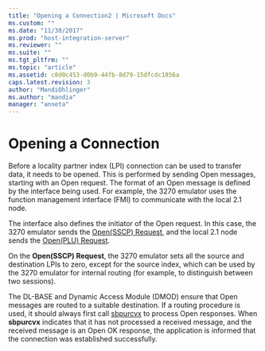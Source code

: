 ```yaml
---
title: "Opening a Connection2 | Microsoft Docs"
ms.custom: ""
ms.date: "11/30/2017"
ms.prod: "host-integration-server"
ms.reviewer: ""
ms.suite: ""
ms.tgt_pltfrm: ""
ms.topic: "article"
ms.assetid: c8d0c453-d0b9-44fb-8d79-15dfcdc1856a
caps.latest.revision: 3
author: "MandiOhlinger"
ms.author: "mandia"
manager: "anneta"
---
```

# Opening a Connection
Before a locality partner index (LPI) connection can be used to transfer data, it needs to be opened. This is performed by sending Open messages, starting with an Open request. The format of an Open message is defined by the interface being used. For example, the 3270 emulator uses the function management interface (FMI) to communicate with the local 2.1 node.  
  
 The interface also defines the initiator of the Open request. In this case, the 3270 emulator sends the [Open(SSCP) Request](../HIS2010/open-sscp-request1.md), and the local 2.1 node sends the [Open(PLU) Request](../HIS2010/open-plu-request1.md).  
  
 On the **Open(SSCP) Request**, the 3270 emulator sets all the source and destination LPIs to zero, except for the source index, which can be used by the 3270 emulator for internal routing (for example, to distinguish between two sessions).  
  
 The DL-BASE and Dynamic Access Module (DMOD) ensure that Open messages are routed to a suitable destination. If a routing procedure is used, it should always first call [sbpurcvx](../HIS2010/sbpurcvx2.md) to process Open responses. When **sbpurcvx** indicates that it has not processed a received message, and the received message is an Open OK response, the application is informed that the connection was established successfully.